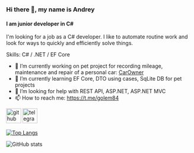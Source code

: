 ### Hi there 👋, my name is Andrey
#### I am junior developer in C#
I'm looking for a job as a C# developer.
I like to automate routine work and look for ways to quickly and efficiently solve things.

Skills: С# / .NET / EF Core

- 🔭 I’m currently working on pet project for recording mileage, maintenance and repair of a personal car: [CarOwner](https://github.com/golem84/CarOwner)
- 🌱 I’m currently learning EF Core, DTO using cases, SqLite DB for pet projects
- 🤔 I’m looking for help with REST API, ASP.NET, ASP.NET MVC
- 📫 How to reach me: https://t.me/golem84


[<img src='https://cdn.jsdelivr.net/npm/simple-icons@3.0.1/icons/github.svg' alt='github' height='40'>](https://github.com/golem84)  [<img src='https://cdn.jsdelivr.net/npm/simple-icons@3.0.1/icons/telegram.svg' alt='telegram' height='40'>](https://t.me/golem84)  

[![Top Langs](https://github-readme-stats.vercel.app/api/top-langs/?username=golem84)](https://github.com/anuraghazra/github-readme-stats)

![GitHub stats](https://github-readme-stats.vercel.app/api?username=golem84&show_icons=true)
